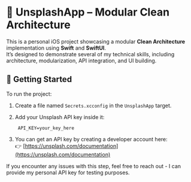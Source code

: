 # 📸 UnsplashApp – Modular Clean Architecture

This is a personal iOS project showcasing a modular **Clean Architecture** implementation using **Swift** and **SwiftUI**.  
It’s designed to demonstrate several of my technical skills, including architecture, modularization, API integration, and UI building.

## 🔧 Getting Started

To run the project:

1. Create a file named `Secrets.xcconfig` in the `UnsplashApp` target.
2. Add your Unsplash API key inside it:

   ```plaintext
	API_KEY=your_key_here
   ```

3. You can get an API key by creating a developer account here:  
   👉 [https://unsplash.com/documentation](https://unsplash.com/documentation)

If you encounter any issues with this step, feel free to reach out - I can provide my personal API key for testing purposes.

